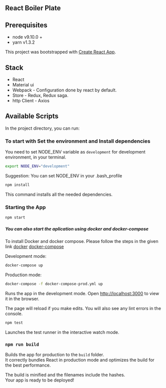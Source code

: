 ## React Boiler Plate


## Prerequisites

- node v9.10.0 +
- yarn v1.3.2

This project was bootstrapped with [Create React App](https://github.com/facebook/create-react-app).

## Stack
* React
* Material ui
* Webpack - Configuration done by react by default.
* Store - Redux, Redux saga.
* http Client - Axios

## Available Scripts
In the project directory, you can run:

### To start with Set the environment and Install dependencies

You need to set NODE_ENV variable as `development` for development environment, in your terminal.
```bash
export NODE_ENV="development" 
```
Suggestion: You can set NODE_ENV in your .bash_profile
```bash
npm install
```
This command installs all the needed dependencies.
### Starting the App
```bash
npm start
```
##### You can also start the aplication using docker and docker-compose

To install Docker and docker compose. Please follow the steps in the given link [docker](https://docs.docker.com/docker-for-mac/install/) [docker-compose](https://docs.docker.com/compose/install/)

Development mode:
```bash
docker-compose up
````
Production mode:
```bash
docker-compose -f docker-compose-prod.yml up
```
Runs the app in the development mode.
Open [http://localhost:3000](http://localhost:3000) to view it in the browser.

The page will reload if you make edits.
You will also see any lint errors in the console.
```bash
npm test
```
Launches the test runner in the interactive watch mode.<br>

### `npm run build`

Builds the app for production to the `build` folder.<br>
It correctly bundles React in production mode and optimizes the build for the best performance.

The build is minified and the filenames include the hashes.<br>
Your app is ready to be deployed!
